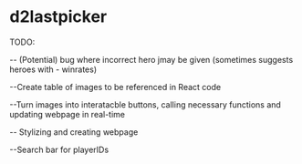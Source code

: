 # d2lastpicker
TODO:

-- (Potential) bug where incorrect hero jmay be given (sometimes suggests heroes with - winrates)

--Create table of images to be referenced in React code

--Turn images into interatacble buttons, calling necessary functions and updating webpage in real-time

-- Stylizing and creating webpage

--Search bar for playerIDs
